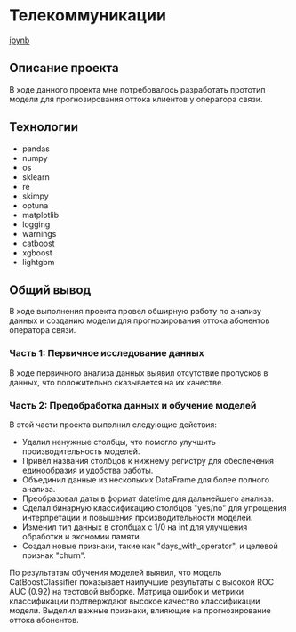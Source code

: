 # Телекоммуникации

[ipynb](https://github.com/yaroslav-korobkov/Portfolio/blob/main/Telecommunications/telecommunications.ipynb)

## Описание проекта

В ходе данного проекта мне потребовалось разработать прототип модели для прогнозирования оттока клиентов у оператора связи.

## Технологии

- pandas
- numpy
- os
- sklearn
- re
- skimpy
- optuna
- matplotlib
- logging
- warnings
- catboost
- xgboost
- lightgbm

## Общий вывод

В ходе выполнения проекта провел обширную работу по анализу данных и созданию модели для прогнозирования оттока абонентов оператора связи.

### Часть 1: Первичное исследование данных

В ходе первичного анализа данных выявил отсутствие пропусков в данных, что положительно сказывается на их качестве.

### Часть 2: Предобработка данных и обучение моделей

В этой части проекта выполнил следующие действия:

- Удалил ненужные столбцы, что помогло улучшить производительность моделей.
- Привёл названия столбцов к нижнему регистру для обеспечения единообразия и удобства работы.
- Объединил данные из нескольких DataFrame для более полного анализа.
- Преобразовал даты в формат datetime для дальнейшего анализа.
- Сделал бинарную классификацию столбцов "yes/no" для упрощения интерпретации и повышения производительности моделей.
- Изменил тип данных в столбцах с 1/0 на int для улучшения обработки и экономии памяти.
- Создал новые признаки, такие как "days_with_operator", и целевой признак "churn".

По результатам обучения моделей выявил, что модель CatBoostClassifier показывает наилучшие результаты с высокой ROC AUC (0.92) на тестовой выборке. Матрица ошибок и метрики классификации подтверждают высокое качество классификации модели. Выделил важные признаки, влияющие на прогнозирование оттока абонентов.
